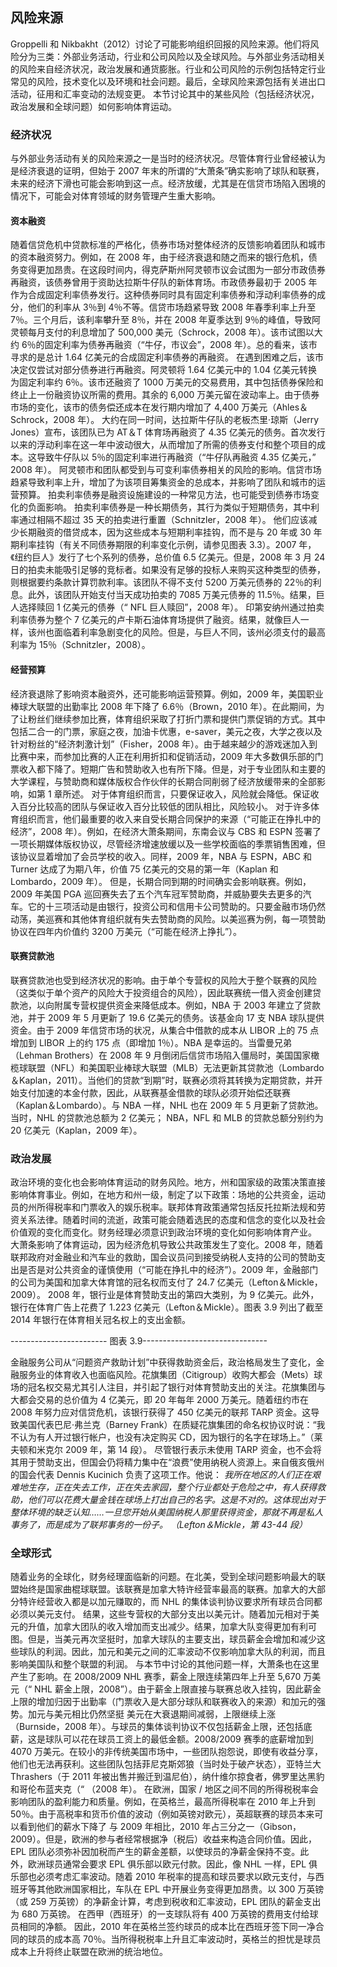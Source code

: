 ## 风险来源

Groppelli 和 Nikbakht（2012）讨论了可能影响组织回报的风险来源。他们将风险分为三类：外部业务活动，行业和公司风险以及全球风险。与外部业务活动相关的风险来自经济状况，政治发展和通货膨胀。行业和公司风险的示例包括特定行业常见的风险，技术变化以及环境和社会问题。最后，全球风险来源包括有关进出口活动，征用和汇率变动的法规变更。
本节讨论其中的某些风险（包括经济状况，政治发展和全球问题）如何影响体育运动。

### 经济状况

与外部业务活动有关的风险来源之一是当时的经济状况。尽管体育行业曾经被认为是经济衰退的证明，但始于 2007 年末的所谓的“大萧条”确实影响了球队和联赛，未来的经济下滑也可能会影响到这一点。经济放缓，尤其是在信贷市场陷入困境的情况下，可能会对体育领域的财务管理产生重大影响。

#### 资本融资

随着信贷危机中贷款标准的严格化，债券市场对整体经济的反馈影响着团队和城市的资本融资努力。例如，在 2008 年，由于经济衰退和随之而来的银行危机，债务变得更加昂贵。在这段时间内，得克萨斯州阿灵顿市议会试图为一部分市政债券再融资，该债券曾用于资助达拉斯牛仔队的新体育场。市政债券最初于 2005 年作为合成固定利率债券发行。这种债券同时具有固定利率债券和浮动利率债券的成分，他们的利率从 3％到 4％不等。信贷市场趋紧导致 2008 年春季利率上升至 7％。三个月后，该利率攀升至 8％，并在 2008 年夏季达到 9％的峰值，导致阿灵顿每月支付的利息增加了 500,000 美元（Schrock，2008 年）。该市试图以大约 6％的固定利率为债券再融资（“牛仔，市议会”，2008 年）。总的看来，该市寻求的是总计 1.64 亿美元的合成固定利率债券的再融资。
在遇到困难之后，该市决定仅尝试对部分债券进行再融资。阿灵顿将 1.64 亿美元中的 1.04 亿美元转换为固定利率约 6％。该市还融资了 1000 万美元的交易费用，其中包括债券保险和终止上一份融资协议所需的费用。其余的 6,000 万美元留在波动率上。由于债券市场的变化，该市的债务偿还成本在发行期内增加了 4,400 万美元（Ahles＆Schrock，2008 年）。
大约在同一时间，达拉斯牛仔队的老板杰里·琼斯（Jerry Jones）宣布，该团队已为 AT＆T 体育场再融资了 4.35 亿美元的债务。首次发行以来的浮动利率在这一年中波动很大，从而增加了所需的债券支付和整个项目的成本。这导致牛仔队以 5％的固定利率进行再融资（“牛仔队再融资 4.35 亿美元，” 2008 年）。
阿灵顿市和团队都受到与可变利率债券相关的风险的影响。信贷市场趋紧导致利率上升，增加了为该项目筹集资金的总成本，并影响了团队和城市的运营预算。
拍卖利率债券是融资设施建设的一种常见方法，也可能受到债券市场变化的负面影响。
拍卖利率债券是一种长期债务，其行为类似于短期债务，其中利率通过相隔不超过 35 天的拍卖进行重置（Schnitzler，2008 年）。
他们应该减少长期融资的借贷成本，因为这些成本与短期利率挂钩，而不是与 20 年或 30 年期利率挂钩（有关不同债券期限的利率变化示例，请参见图表 3.3）。2007 年，《纽约巨人》发行了七个系列的债券，总价值 6.5 亿美元。但是，2008 年 3 月 24 日的拍卖未能吸引足够的竞标者。如果没有足够的投标人来购买这种类型的债券，则根据要约条款计算罚款利率。该团队不得不支付 5200 万美元债券的 22％的利息。此外，该团队开始支付当天成功拍卖的 7085 万美元债券的 11.5％。结果，巨人选择赎回 1 亿美元的债券（“ NFL 巨人赎回”，2008 年）。
印第安纳州通过拍卖利率债券为整个 7 亿美元的卢卡斯石油体育场提供了融资。结果，就像巨人一样，该州也面临着利率急剧变化的风险。但是，与巨人不同，该州必须支付的最高利率为 15％（Schnitzler，2008）。

#### 经营预算

经济衰退除了影响资本融资外，还可能影响运营预算。例如，2009 年，美国职业棒球大联盟的出勤率比 2008 年下降了 6.6％（Brown，2010 年）。在此期间，为了让粉丝们继续参加比赛，体育组织采取了打折门票和提供门票促销的方式。其中包括二合一的门票，家庭之夜，加油卡优惠，e-saver，美元之夜，大学之夜以及针对粉丝的“经济刺激计划”（Fisher，2008 年）。由于越来越少的游戏迷加入到比赛中来，而参加比赛的人正在利用折扣和促销活动，2009 年大多数俱乐部的门票收入都下降了。短期广告和赞助收入也有所下降。但是，对于专业团队和主要的大学课程，与赞助商和媒体版权合作伙伴的长期合同削弱了经济放缓带来的全部影响，如第 1 章所述。
对于体育组织而言，只要保证收入，风险就会降低。保证收入百分比较高的团队与保证收入百分比较低的团队相比，风险较小。
对于许多体育组织而言，他们最重要的收入来自受长期合同保护的来源（“可能正在挣扎中的经济”，2008 年）。例如，在经济大萧条期间，东南会议与 CBS 和 ESPN 签署了一项长期媒体版权协议，尽管经济增速放缓以及一些学校面临的季票销售困难，但该协议显着增加了会员学校的收入。同样，2009 年，NBA 与 ESPN，ABC 和 Turner 达成了为期八年，价值 75 亿美元的交易的第一年（Kaplan 和 Lombardo，2009 年）。
但是，长期合同到期的时间确实会影响联赛。例如，2009 年美国 PGA 巡回赛失去了五个汽车冠军赞助商，并威胁要失去更多的汽车。它的十三项活动是由银行，投资公司和信用卡公司赞助的。只要金融市场仍然动荡，美巡赛和其他体育组织就有失去赞助商的风险。以美巡赛为例，每一项赞助协议在四年内价值约 3200 万美元（“可能在经济上挣扎”）。

#### 联赛贷款池

联赛贷款池也受到经济状况的影响。由于单个专营权的风险大于整个联赛的风险（这类似于单个资产的风险大于投资组合的风险），因此联赛统一借入资金创建贷款池，以向附属专营权提供资金来降低成本。例如，NBA 于 2003 年建立了贷款池，并于 2009 年 5 月更新了 19.6 亿美元的债务。该基金向 17 支 NBA 球队提供资金。由于 2009 年信贷市场的状况，从集合中借款的成本从 LIBOR 上的 75 点增加到 LIBOR 上的约 175 点（即增加 1％）。NBA 是幸运的。当雷曼兄弟（Lehman Brothers）在 2008 年 9 月倒闭后信贷市场陷入僵局时，美国国家橄榄球联盟（NFL）和美国职业棒球大联盟（MLB）无法更新其贷款池（Lombardo＆Kaplan，2011）。当他们的贷款“到期”时，联赛必须将其转换为定期贷款，并开始支付加速的本金付款，因此，从联赛基金借款的球队必须开始偿还联赛（Kaplan＆Lombardo）。与 NBA 一样，NHL 也在 2009 年 5 月更新了贷款池。当时，NHL 的贷款池总额为 2 亿美元； NBA，NFL 和 MLB 的贷款总额分别约为 20 亿美元（Kaplan，2009 年）。

### 政治发展

政治环境的变化也会影响体育运动的财务风险。地方，州和国家级的政策决策直接影响体育事业。例如，在地方和州一级，制定了以下政策：场地的公共资金，运动员的州所得税率和门票收入的娱乐税率。联邦体育政策通常包括反托拉斯法规和劳资关系法律。随着时间的流逝，政策可能会随着选民的态度和信念的变化以及社会价值观的变化而变化。财务经理必须意识到政治环境的变化如何影响体育产业。
大萧条影响了体育运动，因为经济危机导致公共政策发生了变化。2008 年，随着联邦政府对金融业和汽车业的救助，国会议员问到接受纳税人支持的公司的赞助支出是否是对公共资金的谨慎使用（“可能在挣扎中的经济”）。2009 年，金融部门的公司为美国和加拿大体育馆的冠名权而支付了 24.7 亿美元（Lefton＆Mickle，2009）。
2008 年，银行业是体育赞助支出的第四大类别，为 9 亿美元。此外，银行在体育广告上花费了 1.223 亿美元（Lefton＆Mickle）。图表 3.9 列出了截至 2014 年银行在体育相关冠名权上的支出金额。

------------------------ 图表 3.9-------------------------------

金融服务公司从“问题资产救助计划”中获得救助资金后，政治格局发生了变化，金融服务业的体育收入也面临风险。花旗集团（Citigroup）收购大都会（Mets）球场的冠名权交易尤其引人注目，并引起了银行对体育赞助支出的关注。花旗集团与大都会交易的总价值为 4 亿美元，即 20 年每年 2000 万美元。随着纽约市在 2008 年努力应对信贷危机，该银行获得了 450 亿美元的联邦 TARP 资金。这导致美国代表巴尼·弗兰克（Barney Frank）在质疑花旗集团的命名权协议时说：“我不认为有人开过银行帐户，也没有决定购买 CD，因为银行的名字在球场上。”（莱夫顿和米克尔 2009 年，第 14 段）。
尽管银行表示未使用 TARP 资金，也不会将其用于赞助支出，但国会仍将精力集中在“浪费”使用纳税人资源上。来自俄亥俄州的国会代表 Dennis Kucinich 负责了这项工作。他说：
*我所在地区的人们正在艰难地生存，正在失去工作，正在失去家园，整个行业都处于危险之中，有人获得救助，他们可以花费大量金钱在球场上打出自己的名字。这是不对的。这体现出对于整体环境的缺乏认知……一旦您开始从美国纳税人那里获得资金，那就不再是私人事务了，而是成为了联邦事务的一份子。*
*（Lefton＆Mickle，第 43-44 段）*

### 全球形式

随着业务的全球化，财务经理面临新的问题。在北美，受到全球问题影响最大的联盟始终是国家曲棍球联盟。该联赛是加拿大特许经营率最高的联赛。加拿大的大部分特许经营收入都是以加元赚取的，而 NHL 的集体谈判协议要求所有球员合同都必须以美元支付。
结果，这些专营权的大部分支出以美元计。随着加元相对于美元的升值，加拿大团队的收入增加而支出减少。结果，加拿大队变得更加有利可图。但是，当美元再次坚挺时，加拿大球队的主要支出，球员薪金会增加和减少这些球队的利润。因此，加元和美元之间的汇率波动不仅影响加拿大队的利润，而且影响美国队和整个联盟的利润。
与本节中讨论的其他问题一样，大萧条也在这里产生了影响。在 2008/2009 NHL 赛季，薪金上限连续第四年上升至 5,670 万美元（“ NHL 薪金上限，2008”）。由于薪金上限直接与联赛总收入挂钩，因此薪金上限的增加归因于出勤率（门票收入是大部分球队和联赛收入的来源）和加元的强势。加元与美元相比仍然坚挺 美元在大衰退期间减弱，上限继续上涨（Burnside，2008 年）。与球员的集体谈判协议不仅包括薪金上限，还包括底薪，这是球队可以花在球员工资上的最低金额。2008/2009 赛季的底薪增加到 4070 万美元。在较小的非传统美国市场中，一些团队抱怨说，即使有收益分享，他们也无法再获利。这些团队包括菲尼克斯郊狼（当时处于破产状态），亚特兰大 Thrashers（于 2011 年被出售并搬迁到温尼伯），纳什维尔掠食者，佛罗里达黑豹和哥伦布蓝夹克（“ （2008 年）。
在欧洲，国家 / 地区之间不同的所得税税率会影响团队的盈利能力和质量。例如，在英格兰，最高所得税率在 2010 年上升到 50％。由于高税率和货币价值的波动（例如英镑对欧元），英超联赛的球员本来可以看到他们的薪水下降了 与 2009 年相比，2010 年占三分之一（Gibson，2009）。但是，欧洲的参与者经常根据净（税后）收益来构造合同价值。因此，EPL 团队必须弥补因加税而产生的薪金差额，以使球员的净薪金保持不变。此外，欧洲球员通常会要求 EPL 俱乐部以欧元付款。因此，像 NHL 一样，EPL 俱乐部也必须考虑汇率波动。随着 2010 年税率的提高和球员要求以欧元支付，与西班牙等其他欧洲国家相比，车队在 EPL 中开展业务变得更加昂贵。以 300 万英镑（或 259 万英镑）的净薪金计算，考虑到税收和汇率波动，EPL 团队的薪金支出为 680 万英镑。
在西甲（西班牙）的一支球队将有 400 万英镑的费用支付给球员相同的净额。
因此，2010 年在英格兰签约球员的成本比在西班牙签下同一净合同的球员的成本高 70％。当所得税税率上升且汇率波动时，英格兰的担忧是球员成本上升将终止联盟在欧洲的统治地位。
